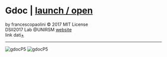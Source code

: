 # Gdoc | [launch / open](http://dsii-2017-unirsm.github.io/francescopaolini/flu)

by francescopaolini © 2017 MIT License  
DSII2017 Lab @UNIRSM [website](http://dsii-2017-unirsm.github.io)  
link dati[+](http://www.assis.it/dati-istat-sui-decessi-da-influenza/)

----
![gdocP5](http://i.imgur.com/vwOVex8.png)
![gdocP5](http://i.imgur.com/X9UZqkA.png)
